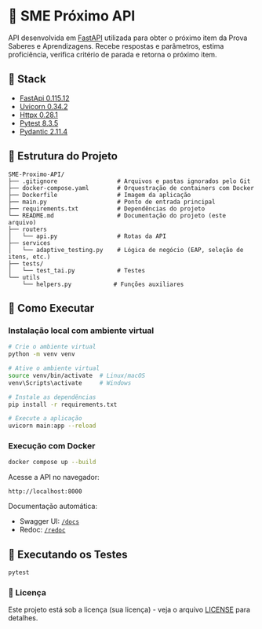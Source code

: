 # 📘 SME Próximo API

API desenvolvida em [FastAPI](https://fastapi.tiangolo.com/) utilizada para obter o próximo item da Prova Saberes e Aprendizagens.
Recebe respostas e parâmetros, estima proficiência, verifica critério de parada e retorna o próximo item.

## 🥞 Stack
- [FastApi 0.115.12](https://fastapi.tiangolo.com/)
- [Uvicorn 0.34.2](https://www.uvicorn.org/)
- [Httpx 0.28.1](https://www.python-httpx.org/)
- [Pytest 8.3.5](https://docs.pytest.org/en/stable/)
- [Pydantic 2.11.4](https://docs.pydantic.dev/latest/)


## 🧱 Estrutura do Projeto

```
SME-Proximo-API/
├── .gitignore                 # Arquivos e pastas ignorados pelo Git
├── docker-compose.yaml        # Orquestração de containers com Docker
├── Dockerfile                 # Imagem da aplicação
├── main.py                    # Ponto de entrada principal
├── requirements.txt           # Dependências do projeto
└── README.md                  # Documentação do projeto (este arquivo)
├── routers
│   └── api.py                 # Rotas da API
├── services
│   └── adaptive_testing.py    # Lógica de negócio (EAP, seleção de itens, etc.)
├── tests/                     
│   └── test_tai.py            # Testes
└── utils
    └── helpers.py            # Funções auxiliares

```

## 🚀 Como Executar

### Instalação local com ambiente virtual

```bash
# Crie o ambiente virtual
python -m venv venv

# Ative o ambiente virtual
source venv/bin/activate  # Linux/macOS
venv\Scripts\activate     # Windows

# Instale as dependências
pip install -r requirements.txt

# Execute a aplicação
uvicorn main:app --reload
```

### Execução com Docker

```bash
docker compose up --build
```

Acesse a API no navegador:

```
http://localhost:8000
```

Documentação automática:
- Swagger UI: [`/docs`](http://localhost:8000/docs)
- Redoc: [`/redoc`](http://localhost:8000/redoc)

## 🧪 Executando os Testes
```bash
pytest
```

### 📄 Licença
Este projeto está sob a licença (sua licença) - veja o arquivo [LICENSE](./LICENSE) para detalhes.
